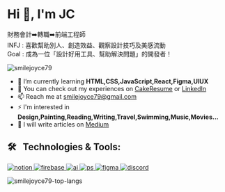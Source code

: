 <h1 align="left">Hi 👋, I'm JC</h1>
<p>
  財務會計➡️轉職➡️前端工程師</br>
  INFJ : 喜歡幫助別人、創造效益、觀察設計技巧及美感流動</br>
  Goal : 成為一位「設計好用工具、幫助解決問題」的開發者！
</p>
<p align="left"> <img src="https://komarev.com/ghpvc/?username=smilejoyce79&label=Profile%20views&color=0e75b6&style=flat" alt="smilejoyce79" /> </p>

- 🌱 I’m currently learning **HTML,CSS,JavaScript,React,Figma,UIUX**
- 📄 You can check out my experiences on [CakeResume](https://www.cake.me/me/beeverliane) or [LinkedIn](https://linkedin.com/in/beeverliane)
- 📫 Reach me at [smilejoyce79@gmail.com](smilejoyce79@gmail.com)
- ⚡ I'm interested in **Design,Painting,Reading,Writing,Travel,Swimming,Music,Movies...**
- 📝 I will write articles on [Medium](https://medium.com/@smilejoyce79)

<h2 align="left">🛠 &nbsp; Technologies & Tools:</h2>
<p align="left">
<a href="https://skillicons.dev">
  <img src="https://skillicons.dev/icons?i=notion&perline=13" title="notion"/>
  <img src="https://skillicons.dev/icons?i=firebase&perline=13" title="firebase"/>
  <img src="https://skillicons.dev/icons?i=ai&perline=13" title="ai"/>
  <img src="https://skillicons.dev/icons?i=ps&perline=13" title="ps"/>
  <img src="https://skillicons.dev/icons?i=figma&perline=13" title="figma"/>
  <img src="https://skillicons.dev/icons?i=discord&perline=13" title="discord"/>
</a>
  
</p>

  <a href="https://github.com/anuraghazra/github-readme-stats">
    <img align="left" src="https://github-readme-stats.vercel.app/api/top-langs?username=smilejoyce79&show_icons=true&theme=radical&locale=zh-TW&layout=compact" alt="smilejoyce79-top-langs" />
  </a>
</p>

